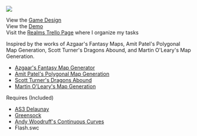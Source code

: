 [![](https://i.imgur.com/OocdrtT.png)](https://i.imgur.com/OocdrtT.png)

View the [Game Design](game-design)  
View the [Demo](demo.html)  
Visit the [Realms Trello Page](https://trello.com/b/SoUEo0DZ/realms) where I organize my tasks

Inspired by the works of Azgaar's Fantasy Maps, Amit Patel's Polygonal Map Generation, Scott Turner's Dragons Abound, and Martin O'Leary's Map Generation.  
- [Azgaar's Fantasy Map Generator](https://azgaar.wordpress.com/)  
- [Amit Patel's Polygonal Map Generation](http://www-cs-students.stanford.edu/~amitp/game-programming/polygon-map-generation/)  
- [Scott Turner's Dragons Abound](https://heredragonsabound.blogspot.com/)  
- [Martin O'Leary's Map Generation](http://mewo2.com/notes/terrain/)  

Requires (Included)
- [AS3 Delaunay](http://nodename.github.io/as3delaunay/)
- [Greensock](https://greensock.com/tweenlite-as)
- [Andy Woodruff's Continuous Curves](http://www.cartogrammar.com/blog/continuous-curves-with-actionscript-3/)
- Flash.swc
